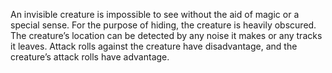 An invisible creature is impossible to see without the aid of magic or a special sense. For the purpose of hiding, the creature is heavily obscured. The creature’s location can be detected by any noise it makes or any tracks it leaves.
Attack rolls against the creature have disadvantage, and the creature’s attack rolls have advantage.